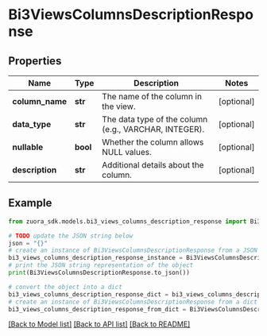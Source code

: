 # Bi3ViewsColumnsDescriptionResponse


## Properties

Name | Type | Description | Notes
------------ | ------------- | ------------- | -------------
**column_name** | **str** | The name of the column in the view. | [optional] 
**data_type** | **str** | The data type of the column (e.g., VARCHAR, INTEGER). | [optional] 
**nullable** | **bool** | Whether the column allows NULL values. | [optional] 
**description** | **str** | Additional details about the column. | [optional] 

## Example

```python
from zuora_sdk.models.bi3_views_columns_description_response import Bi3ViewsColumnsDescriptionResponse

# TODO update the JSON string below
json = "{}"
# create an instance of Bi3ViewsColumnsDescriptionResponse from a JSON string
bi3_views_columns_description_response_instance = Bi3ViewsColumnsDescriptionResponse.from_json(json)
# print the JSON string representation of the object
print(Bi3ViewsColumnsDescriptionResponse.to_json())

# convert the object into a dict
bi3_views_columns_description_response_dict = bi3_views_columns_description_response_instance.to_dict()
# create an instance of Bi3ViewsColumnsDescriptionResponse from a dict
bi3_views_columns_description_response_from_dict = Bi3ViewsColumnsDescriptionResponse.from_dict(bi3_views_columns_description_response_dict)
```
[[Back to Model list]](../README.md#documentation-for-models) [[Back to API list]](../README.md#documentation-for-api-endpoints) [[Back to README]](../README.md)


